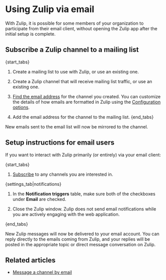 # Using Zulip via email

With Zulip, it is possible for some members of your organization to participate
from their email client, without opening the Zulip app after the initial
setup is complete.

## Subscribe a Zulip channel to a mailing list

{start_tabs}

1. Create a mailing list to use with Zulip, or use an existing one.

2. Create a Zulip channel that will receive mailing list traffic, or
   use an existing one.

3. [Find the email address](/help/message-a-channel-by-email#message-a-channel-by-email_1)
   for the channel you created. You can customize the details of how emails
   are formatted in Zulip using the
   [Configuration options][configuration-options].

[configuration-options]: /help/message-a-channel-by-email#configuration-options

4. Add the email address for the channel to the mailing list.
{end_tabs}

New emails sent to the email list will now be mirrored to the channel.

## Setup instructions for email users

If you want to interact with Zulip primarily (or entirely) via your email client:

{start_tabs}

1. [Subscribe](/help/introduction-to-channels#browse-and-subscribe-to-channels) to any channels you are
interested in.

{settings_tab|notifications}

1.  In the **Notification triggers** table, make sure both of the checkboxes
    under **Email** are checked.

1. Close the Zulip window. Zulip does not send email notifications
   while you are actively engaging with the web application.

{end_tabs}

New Zulip messages will now be delivered to your email account. You
can reply directly to the emails coming from Zulip, and your replies
will be posted in the appropriate topic or direct message
conversation on Zulip.

## Related articles

* [Message a channel by email](/help/message-a-channel-by-email)
